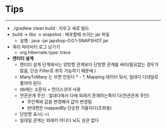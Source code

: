 # Tips

---

- ./gradlew clean build : 지우고 새로 빌드
- build -> libs -> snapshot : 배포할때 쓰이는 jar 파일
  - 실행 : java -jar japshop-0.0.1-SNAPSHOT.jar
- 쿼리 파라미터 로그 남기기
  - org.hibernate.type: trace
- **엔티티 설계**
  - 엔티티 설계 단계에서는 양방향 관계보다 단방향 관계를 써라(필요없는 경우가 많음, 단순 Filter로 취득 가능하기 때문에 )
  - ManyToMany 는 쓰면 안된다 * - *, Mapping 데이터 둬서, 일대다 다대일로 풀어야 된다
  - db에는 소문자 + 언더스코어 사용
  - 연관관계 주인 : 일대다에서 다에 외래키 존재하는쪽이 다(연관관계 주인)
    - 주인쪽에 값을 변경해야 값이 변경됨
    - 반대편은 mappedBy 단순한 거울이다(조회용)
  - 단방향 표시(->)
  - 일대일 관계는 외래키 어디다 놔도 상관 없다